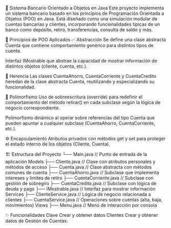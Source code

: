 🏦 Sistema Bancario Orientado a Objetos en Java
Este proyecto implementa un sistema bancario basado en los principios de Programación Orientada a Objetos (POO) en Java. Está diseñado como una simulación modular de cuentas bancarias y clientes, incorporando funcionalidades típicas de un banco como depósito, retiro, transferencias, consulta de saldo y más.

🧠 Principios de POO Aplicados
✅ Abstracción
Se define una clase abstracta Cuenta que contiene comportamiento genérico para distintos tipos de cuenta.

Interfaz IMostrable que abstrae la capacidad de mostrar información de distintos objetos (cliente, cuenta, etc.).

🧬 Herencia
Las clases CuentaAhorro, CuentaCorriente y CuentaCredito heredan de la clase abstracta Cuenta, reutilizando y especializando su funcionalidad.

🔁 Polimorfismo
Uso de sobreescritura (override) para redefinir el comportamiento del método retirar() en cada subclase según la lógica de negocio correspondiente.

Polimorfismo dinámico al operar sobre referencias del tipo Cuenta que pueden apuntar a cualquier subclase (CuentaAhorro, CuentaCorriente, etc.).

⚙️ Encapsulamiento
Atributos privados con métodos get y set para proteger el estado interno de los objetos (Cliente, Cuenta).

🏗️ Estructura del Proyecto
└── Main.java                 // Punto de entrada de la aplicación
Models
├── Cliente.java              // Clase con atributos personales y métodos de acceso
├── Cuenta.java               // Clase abstracta con métodos comunes de cuenta
├── CuentaAhorro.java         // Subclase que implementa intereses y límites de retiro
├── CuentaCorriente.java      // Subclase con gestión de sobregiro
├── CuentaCredito.java        // Subclase con lógica de deuda y pago
├── IMostrable.java           // Interfaz para mostrar información
Services
├── ClienteService.java       // Lógica de negocio relacionada a clientes
├── CuentaService.java        // Operaciones sobre cuentas (alta, baja, movimientos)
Views
├── Menu.java                 // Menú de interacción por consola

✨ Funcionalidades Clave
Crear y obtener datos Clientes
Crear y obtener datos de Gestión de Cuentas: 

